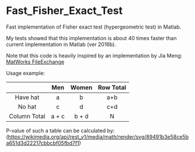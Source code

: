 # Fast_Fisher_Exact_Test
Fast implementation of Fisher exact test (hypergeometric test) in Matlab.

My tests showed that this implementation is about 40 times faster than current implementation in Matlab (ver 2016b).

Note that this code is heavily inspired by an implementation by Jia Meng: 
[MatWorks FileExchange](https://nl.mathworks.com/matlabcentral/fileexchange/34846-fast-algorithm-for-the-log-p-value-of-fisher-s-exact-test-or-hypergeometric-distribution)

Usage example:

|              | Men | Women | Row Total
| :-------:    |:---:| :----:| :---:
| Have hat     |  a  |   b   | a+b
| No hat       |  c  |   d   | c+d
| Column Total | a + c | b + d | N

P-value of such a table can be calculated by:
(https://wikimedia.org/api/rest_v1/media/math/render/svg/89491b3e58ce5ba651d3d22217cbbcbf05fbd7f1)
